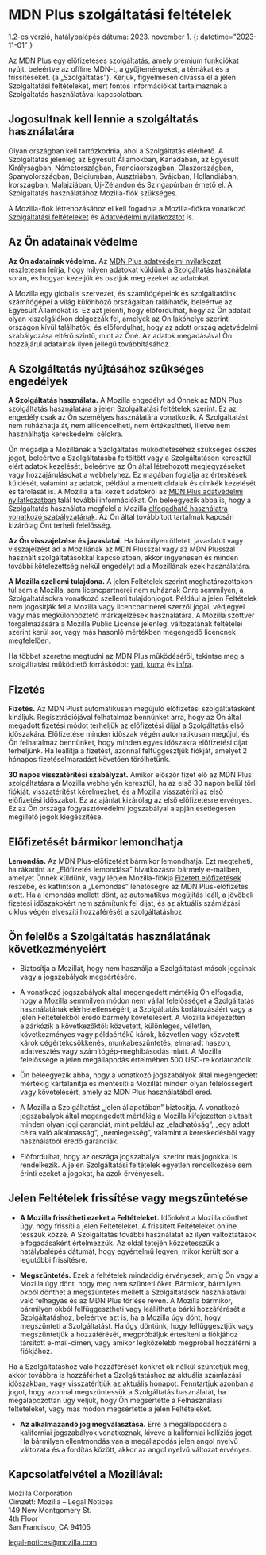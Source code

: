 # MDN Plus szolgáltatási feltételek

1.2-es verzió, hatálybalépés dátuma: 2023. november 1.
{: datetime="2023-11-01" }

Az MDN Plus egy előfizetéses szolgáltatás, amely prémium funkciókat nyújt, beleértve az offline MDN-t, a gyűjteményeket, a témákat és a frissítéseket. (a „Szolgáltatás”). Kérjük, figyelmesen olvassa el a jelen Szolgáltatási feltételeket, mert fontos információkat tartalmaznak a Szolgáltatás használatával kapcsolatban.

## Jogosultnak kell lennie a szolgáltatás használatára

Olyan országban kell tartózkodnia, ahol a Szolgáltatás elérhető. A Szolgáltatás jelenleg az Egyesült Államokban, Kanadában, az Egyesült Királyságban, Németországban, Franciaországban, Olaszországban, Spanyolországban, Belgiumban, Ausztriában, Svájcban, Hollandiában, Írországban, Malajziában, Új-Zélandon és Szingapúrban érhető el. A Szolgáltatás használatához Mozilla-fiók szükséges.

A Mozilla-fiók létrehozásához el kell fogadnia a Mozilla-fiókra vonatkozó [Szolgáltatási feltételeket](https://www.mozilla.org/about/legal/terms/services/) és [Adatvédelmi nyilatkozatot](https://www.mozilla.org/privacy/mozilla-accounts/) is.

## Az Ön adatainak védelme

__Az Ön adatainak védelme.__ Az [MDN Plus adatvédelmi nyilatkozat](https://www.mozilla.org/privacy/mdn-plus/) részletesen leírja, hogy milyen adatokat küldünk a Szolgáltatás használata során, és hogyan kezeljük és osztjuk meg ezeket az adatokat.

A Mozilla egy globális szervezet, és számítógépeink és szolgáltatóink számítógépei a világ különböző országaiban találhatók, beleértve az Egyesült Államokat is. Ez azt jelenti, hogy előfordulhat, hogy az Ön adatait olyan kiszolgálókon dolgozzák fel, amelyek az Ön lakóhelye szerinti országon kívül találhatók, és előfordulhat, hogy az adott ország adatvédelmi szabályozása eltérő szintű, mint az Öné. Az adatok megadásával Ön hozzájárul adatainak ilyen jellegű továbbításához.

## A Szolgáltatás nyújtásához szükséges engedélyek

__A Szolgáltatás használata.__ A Mozilla engedélyt ad Önnek az MDN Plus szolgáltatás használatára a jelen Szolgáltatási feltételek szerint. Ez az engedély csak az Ön személyes használatára vonatkozik. A Szolgáltatást nem ruházhatja át, nem allicencelheti, nem értékesítheti, illetve nem használhatja kereskedelmi célokra.

Ön megadja a Mozillának a Szolgáltatás működtetéséhez szükséges összes jogot, beleértve a Szolgáltatásba feltöltött vagy a Szolgáltatáson keresztül elért adatok kezelését, beleértve az Ön által létrehozott megjegyzéseket vagy hozzájárulásokat a webhelyhez. Ez magában foglalja az értesítések küldését, valamint az adatok, például a mentett oldalak és címkék kezelését és tárolását is. A Mozilla által kezelt adatokról az [MDN Plus adatvédelmi nyilatkozatban](https://www.mozilla.org/privacy/mdn-plus/) talál további információkat.
Ön beleegyezik abba is, hogy a Szolgáltatás használata megfelel a Mozilla [elfogadható használatra vonatkozó szabályzatának](https://www.mozilla.org/about/legal/acceptable-use/). Az Ön által továbbított tartalmak kapcsán kizárólag Önt terheli felelősség.

__Az Ön visszajelzése és javaslatai.__ Ha bármilyen ötletet, javaslatot vagy visszajelzést ad a Mozillának az MDN Plusszal vagy az MDN Plusszal használt szolgáltatásokkal kapcsolatban, akkor ingyenesen és minden további kötelezettség nélkül engedélyt ad a Mozillának ezek használatára.

__A Mozilla szellemi tulajdona.__ A jelen Feltételek szerint meghatározottakon túl sem a Mozilla, sem licencpartnerei nem ruháznak Önre semmilyen, a Szolgáltatásokra vonatkozó szellemi tulajdonjogot. Például a jelen Feltételek nem jogosítják fel a Mozilla vagy licencpartnerei szerzői jogai, védjegyei vagy más megkülönböztető márkajelzések használatára. A Mozilla szoftver forgalmazására a Mozilla Public License jelenlegi változatának feltételei szerint kerül sor, vagy más hasonló mértékben megengedő licencnek megfelelően.

Ha többet szeretne megtudni az MDN Plus működéséről, tekintse meg a szolgáltatást működtető forráskódot: [yari](https://github.com/mdn/yari), [kuma](https://github.com/mdn/kuma) és [infra](https://github.com/mdn/infra).

## Fizetés

__Fizetés.__ Az MDN Plust automatikusan megújuló előfizetési szolgáltatásként kínáljuk. Regisztrációjával felhatalmaz bennünket arra, hogy az Ön által megadott fizetési módot terheljük az előfizetési díjjal a Szolgáltatás első időszakára. Előfizetése minden időszak végén automatikusan megújul, és Ön felhatalmaz bennünket, hogy minden egyes időszakra előfizetési díjat terheljünk. Ha leállítja a fizetést, azonnal felfüggesztjük fiókját, amelyet 2 hónapos fizetéselmaradást követően törölhetünk.

__30 napos visszatérítési szabályzat.__ Amikor először fizet elő az MDN Plus szolgáltatásra a Mozilla webhelyén keresztül, ha az első 30 napon belül törli fiókját, visszatérítést kérelmezhet, és a Mozilla visszatéríti az első előfizetési időszakot. Ez az ajánlat kizárólag az első előfizetésre érvényes. Ez az Ön országa fogyasztóvédelmi jogszabályai alapján esetlegesen megillető jogok kiegészítése.

## Előfizetését bármikor lemondhatja

__Lemondás.__ Az MDN Plus-előfizetést bármikor lemondhatja. Ezt megteheti, ha rákattint az „Előfizetés lemondása” hivatkozásra bármely e-mailben, amelyet Önnek küldünk, vagy lépjen Mozilla-fiókja [Fizetett előfizetések](https://subscriptions.firefox.com) részébe, és kattintson a „Lemondás” lehetőségre az MDN Plus-előfizetés alatt. Ha a lemondás mellett dönt, az automatikus megújítás leáll, a jövőbeli fizetési időszakokért nem számítunk fel díjat, és az aktuális számlázási ciklus végén elveszíti hozzáférését a szolgáltatáshoz.

## Ön felelős a Szolgáltatás használatának következményeiért

* Biztosítja a Mozillát, hogy nem használja a Szolgáltatást mások jogainak vagy a jogszabályok megsértésére.

* A vonatkozó jogszabályok által megengedett mértékig Ön elfogadja, hogy a Mozilla semmilyen módon nem vállal felelősséget a Szolgáltatás használatának elérhetetlenségért, a Szolgáltatás korlátozásáért vagy a jelen Feltételekből eredő bármely követelésért. A Mozilla kifejezetten elzárkózik a következőktől: közvetett, különleges, véletlen, következményes vagy példaértékű károk, közvetlen vagy közvetett károk cégértékcsökkenés, munkabeszüntetés, elmaradt haszon, adatvesztés vagy számítógép-meghibásodás miatt. A Mozilla felelőssége a jelen megállapodás értelmében 500 USD-re korlátozódik.

* Ön beleegyezik abba, hogy a vonatkozó jogszabályok által megengedett mértékig kártalanítja és mentesíti a Mozillát minden olyan felelősségért vagy követelésért, amely az MDN Plus használatából ered.

* A Mozilla a Szolgáltatást „jelen állapotában” biztosítja. A vonatkozó jogszabályok által megengedett mértékig a Mozilla kifejezetten elutasít minden olyan jogi garanciát, mint például az „eladhatóság”, „egy adott célra való alkalmasság”, „nemlegesség”, valamint a kereskedésből vagy használatból eredő garanciák.

* Előfordulhat, hogy az országa jogszabályai szerint más jogokkal is rendelkezik. A jelen Szolgáltatási feltételek egyetlen rendelkezése sem érinti ezeket a jogokat, ha azok érvényesek.

## Jelen Feltételek frissítése vagy megszüntetése

* __A Mozilla frissítheti ezeket a Feltételeket.__ Időnként a Mozilla dönthet úgy, hogy frissíti a jelen Feltételeket. A frissített Feltételeket online tesszük közzé. A Szolgáltatás további használatát az ilyen változtatások elfogadásaként értelmezzük. Az oldal tetején közzétesszük a hatálybalépés dátumát, hogy egyértelmű legyen, mikor került sor a legutóbbi frissítésre.

* __Megszüntetés.__ Ezek a feltételek mindaddig érvényesek, amíg Ön vagy a Mozilla úgy dönt, hogy meg nem szünteti őket. Bármikor, bármilyen okból dönthet a megszüntetés mellett a Szolgáltatások használatával való felhagyás és az MDN Plus törlése révén. A Mozilla bármikor, bármilyen okból felfüggesztheti vagy leállíthatja bárki hozzáférését a Szolgáltatáshoz, beleértve azt is, ha a Mozilla úgy dönt, hogy megszünteti a Szolgáltatást. Ha úgy döntünk, hogy felfüggesztjük vagy megszüntetjük a hozzáférését, megpróbáljuk értesíteni a fiókjához társított e-mail-címen, vagy amikor legközelebb megpróbál hozzáférni a fiókjához.

Ha a Szolgáltatáshoz való hozzáférését konkrét ok nélkül szüntetjük meg, akkor továbbra is hozzáférhet a Szolgáltatáshoz az aktuális számlázási időszakban, vagy visszatérítjük az aktuális hónapot. Fenntartjuk azonban a jogot, hogy azonnal megszüntessük a Szolgáltatás használatát, ha megalapozottan úgy véljük, hogy Ön megsértette a Felhasználási feltételeket, vagy más módon megsértette a jelen Feltételeket.

* __Az alkalmazandó jog megválasztása.__ Erre a megállapodásra a kaliforniai jogszabályok vonatkoznak, kivéve a kaliforniai kollíziós jogot. Ha bármilyen ellentmondás van a megállapodás jelen angol nyelvű változata és a fordítás között, akkor az angol nyelvű változat érvényes.

## Kapcsolatfelvétel a Mozillával:

Mozilla Corporation  
Címzett: Mozilla – Legal Notices  
149 New Montgomery St.  
4th Floor  
San Francisco, CA 94105  

legal-notices@mozilla.com
